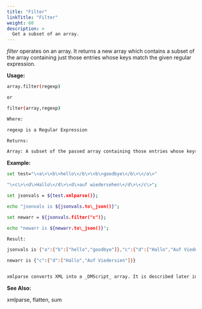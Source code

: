 ```yaml
---
title: "Filter"
linkTitle: "Filter"
weight: 60
description: >
  Get a subset of an array. 
---
```


_filter_ operates on an array. It returns a new array which contains a subset of the array containing just those entries whose keys match the given regular expression.

**Usage:**

```bash
array.filter(regexp)

or

filter(array,regexp)

Where:

regexp is a Regular Expression

Returns:

Array: A subset of the passed array containing those entries whose keys match the specified regular expression.
```

**Example:**

```bash
set test="\<a\>\<b\>hello\</b\>\<b\>goodbye\</b\>\</a\>"

"\<c\>\<d\>Hallo\</d\>\<d\>auf wiedersehen\</d\>\</c\>";

set jsonvals = ${test.xmlparse()};

echo "jsonvals is ${jsonvals.to\_json()}";

set newarr = ${jsonvals.filter("c")};

echo "newarr is ${newarr.to\_json()}";

Result:

jsonvals is {"a":{"b":["hello","goodbye"]},"c":{"d":["Hallo","Auf Viedersien"]}}

newarr is {"c":{"d":["Hallo","Auf Viedersien"]}}


xmlparse converts XML into a _DMScript_ array. It is described later in this chapter.

```

**See Also:**

xmlparse, flatten, sum
